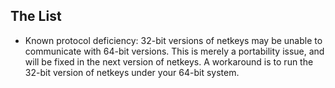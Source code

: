 ## The List ##
  * Known protocol deficiency: 32-bit versions of netkeys may be unable to communicate with 64-bit versions. This is merely a portability issue, and will be fixed in the next version of netkeys. A workaround is to run the 32-bit version of netkeys under your 64-bit system.